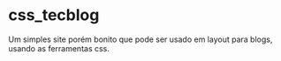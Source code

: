 # css_tecblog
Um simples site porém bonito que pode ser usado em layout para blogs, usando as ferramentas css.

